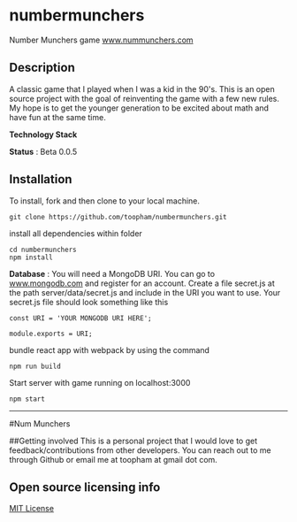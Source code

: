 # numbermunchers
Number Munchers game 
www.nummunchers.com

## Description 
A classic game that I played when I was a kid in the 90's. This is an open source project with the goal of reinventing the game with a few new rules. My hope is to get the younger generation to be excited about math and have fun at the same time. 

**Technology Stack**


**Status** : Beta 0.0.5 

## Installation

To install, fork and then clone to your local machine.
```
git clone https://github.com/toopham/numbermunchers.git
```
install all dependencies within folder
```
cd numbermunchers
npm install
```

**Database** :
You will need a MongoDB URI. You can go to www.mongodb.com and register for an account. 
Create a file secret.js at the path server/data/secret.js and include in the URI you want to use.
Your secret.js file should look something like this
```
const URI = 'YOUR MONGODB URI HERE';

module.exports = URI;
```

bundle react app with webpack by using the command
```
npm run build
```


Start server with game running on localhost:3000
```
npm start
```
----
#Num Munchers



##Getting involved
This is a personal project that I would love to get feedback/contributions from other developers. You can reach out to me through Github or email me at toopham at gmail dot com.


## Open source licensing info
[MIT License](https://github.com/toopham/numbermunchers/blob/main/LICENSE)
